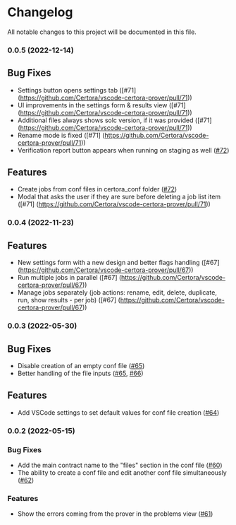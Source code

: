 # Changelog

All notable changes to this project will be documented in this file.

### 0.0.5 (2022-12-14)

## Bug Fixes

* Settings button opens settings tab ([#71] (https://github.com/Certora/vscode-certora-prover/pull/71))
* UI improvements in the settings form & results view ([#71] (https://github.com/Certora/vscode-certora-prover/pull/71))
* Additional files always shows solc version, if it was provided ([#71] (https://github.com/Certora/vscode-certora-prover/pull/71))
* Rename mode is fixed ([#71] (https://github.com/Certora/vscode-certora-prover/pull/71))
* Verification report button appears when running on staging as well ([#72]((https://github.com/Certora/vscode-certora-prover/pull/72)))

## Features

* Create jobs from conf files in certora_conf folder ([#72](https://github.com/Certora/vscode-certora-prover/pull/72))
* Modal that asks the user if they are sure before deleting a job list item ([#71] (https://github.com/Certora/vscode-certora-prover/pull/71))

### 0.0.4 (2022-11-23)

## Features 

* New settings form with a new design and better flags handling ([#67] (https://github.com/Certora/vscode-certora-prover/pull/67))
* Run multiple jobs in parallel ([#67] (https://github.com/Certora/vscode-certora-prover/pull/67))
* Manage jobs separately (job actions: rename, edit, delete, duplicate, run, show results - per job) ([#67] (https://github.com/Certora/vscode-certora-prover/pull/67))

### 0.0.3 (2022-05-30)

## Bug Fixes

* Disable creation of an empty conf file ([#65](https://github.com/Certora/vscode-certora-prover/pull/65))
* Better handling of the file inputs ([#65](https://github.com/Certora/vscode-certora-prover/pull/65), [#66](https://github.com/Certora/vscode-certora-prover/pull/66))

## Features

* Add VSCode settings to set default values for conf file creation ([#64](https://github.com/Certora/vscode-certora-prover/pull/64))

### 0.0.2 (2022-05-15)

### Bug Fixes

* Add the main contract name to the "files" section in the conf file ([#60](https://github.com/Certora/vscode-certora-prover/pull/60))
* The ability to create a conf file and edit another conf file simultaneously ([#62](https://github.com/Certora/vscode-certora-prover/pull/62))

### Features

* Show the errors coming from the  prover in the problems view ([#61](https://github.com/Certora/vscode-certora-prover/pull/61))
